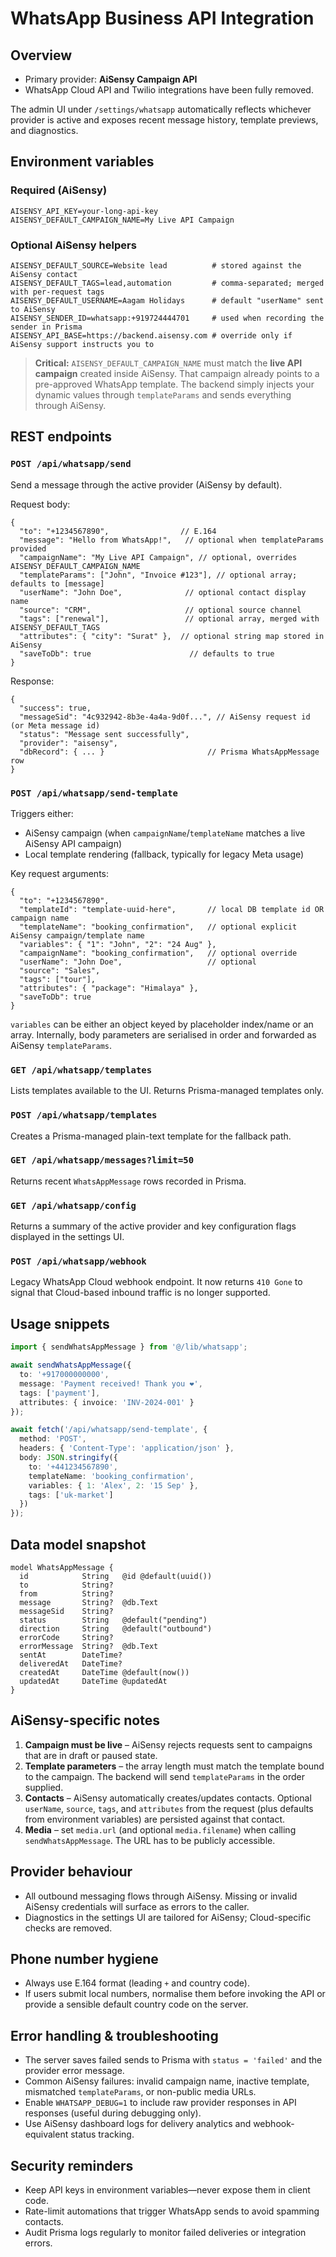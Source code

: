 # WhatsApp Business API Integration

## Overview
- Primary provider: **AiSensy Campaign API**
- WhatsApp Cloud API and Twilio integrations have been fully removed.

The admin UI under `/settings/whatsapp` automatically reflects whichever provider is active and exposes recent message history, template previews, and diagnostics.

## Environment variables

### Required (AiSensy)
```
AISENSY_API_KEY=your-long-api-key
AISENSY_DEFAULT_CAMPAIGN_NAME=My Live API Campaign
```

### Optional AiSensy helpers
```
AISENSY_DEFAULT_SOURCE=Website lead          # stored against the AiSensy contact
AISENSY_DEFAULT_TAGS=lead,automation         # comma-separated; merged with per-request tags
AISENSY_DEFAULT_USERNAME=Aagam Holidays      # default "userName" sent to AiSensy
AISENSY_SENDER_ID=whatsapp:+919724444701     # used when recording the sender in Prisma
AISENSY_API_BASE=https://backend.aisensy.com # override only if AiSensy support instructs you to
```

> **Critical:** `AISENSY_DEFAULT_CAMPAIGN_NAME` must match the **live API campaign** created inside AiSensy. That campaign already points to a pre-approved WhatsApp template. The backend simply injects your dynamic values through `templateParams` and sends everything through AiSensy.

## REST endpoints

### `POST /api/whatsapp/send`
Send a message through the active provider (AiSensy by default).

Request body:
```
{
  "to": "+1234567890",                // E.164
  "message": "Hello from WhatsApp!",   // optional when templateParams provided
  "campaignName": "My Live API Campaign", // optional, overrides AISENSY_DEFAULT_CAMPAIGN_NAME
  "templateParams": ["John", "Invoice #123"], // optional array; defaults to [message]
  "userName": "John Doe",              // optional contact display name
  "source": "CRM",                     // optional source channel
  "tags": ["renewal"],                 // optional array, merged with AISENSY_DEFAULT_TAGS
  "attributes": { "city": "Surat" },  // optional string map stored in AiSensy
  "saveToDb": true                      // defaults to true
}
```

Response:
```
{
  "success": true,
  "messageSid": "4c932942-8b3e-4a4a-9d0f...", // AiSensy request id (or Meta message id)
  "status": "Message sent successfully",
  "provider": "aisensy",
  "dbRecord": { ... }                       // Prisma WhatsAppMessage row
}
```

### `POST /api/whatsapp/send-template`
Triggers either:
- AiSensy campaign (when `campaignName`/`templateName` matches a live AiSensy API campaign)
- Local template rendering (fallback, typically for legacy Meta usage)

Key request arguments:
```
{
  "to": "+1234567890",
  "templateId": "template-uuid-here",       // local DB template id OR campaign name
  "templateName": "booking_confirmation",   // optional explicit AiSensy campaign/template name
  "variables": { "1": "John", "2": "24 Aug" },
  "campaignName": "booking_confirmation",   // optional override
  "userName": "John Doe",                   // optional
  "source": "Sales",
  "tags": ["tour"],
  "attributes": { "package": "Himalaya" },
  "saveToDb": true
}
```
`variables` can be either an object keyed by placeholder index/name or an array. Internally, body parameters are serialised in order and forwarded as AiSensy `templateParams`.

### `GET /api/whatsapp/templates`
Lists templates available to the UI. Returns Prisma-managed templates only.

### `POST /api/whatsapp/templates`
Creates a Prisma-managed plain-text template for the fallback path.

### `GET /api/whatsapp/messages?limit=50`
Returns recent `WhatsAppMessage` rows recorded in Prisma.

### `GET /api/whatsapp/config`
Returns a summary of the active provider and key configuration flags displayed in the settings UI.

### `POST /api/whatsapp/webhook`
Legacy WhatsApp Cloud webhook endpoint. It now returns `410 Gone` to signal that Cloud-based inbound traffic is no longer supported.

## Usage snippets

```ts
import { sendWhatsAppMessage } from '@/lib/whatsapp';

await sendWhatsAppMessage({
  to: '+917000000000',
  message: 'Payment received! Thank you ❤️',
  tags: ['payment'],
  attributes: { invoice: 'INV-2024-001' }
});
```

```ts
await fetch('/api/whatsapp/send-template', {
  method: 'POST',
  headers: { 'Content-Type': 'application/json' },
  body: JSON.stringify({
    to: '+441234567890',
    templateName: 'booking_confirmation',
    variables: { 1: 'Alex', 2: '15 Sep' },
    tags: ['uk-market']
  })
});
```

## Data model snapshot

```
model WhatsAppMessage {
  id            String   @id @default(uuid())
  to            String?
  from          String?
  message       String?  @db.Text
  messageSid    String?
  status        String   @default("pending")
  direction     String   @default("outbound")
  errorCode     String?
  errorMessage  String?  @db.Text
  sentAt        DateTime?
  deliveredAt   DateTime?
  createdAt     DateTime @default(now())
  updatedAt     DateTime @updatedAt
}
```

## AiSensy-specific notes
1. **Campaign must be live** – AiSensy rejects requests sent to campaigns that are in draft or paused state.
2. **Template parameters** – the array length must match the template bound to the campaign. The backend will send `templateParams` in the order supplied.
3. **Contacts** – AiSensy automatically creates/updates contacts. Optional `userName`, `source`, `tags`, and `attributes` from the request (plus defaults from environment variables) are persisted against that contact.
4. **Media** – set `media.url` (and optional `media.filename`) when calling `sendWhatsAppMessage`. The URL has to be publicly accessible.

## Provider behaviour
- All outbound messaging flows through AiSensy. Missing or invalid AiSensy credentials will surface as errors to the caller.
- Diagnostics in the settings UI are tailored for AiSensy; Cloud-specific checks are removed.

## Phone number hygiene
- Always use E.164 format (leading `+` and country code).
- If users submit local numbers, normalise them before invoking the API or provide a sensible default country code on the server.

## Error handling & troubleshooting
- The server saves failed sends to Prisma with `status = 'failed'` and the provider error message.
- Common AiSensy failures: invalid campaign name, inactive template, mismatched `templateParams`, or non-public media URLs.
- Enable `WHATSAPP_DEBUG=1` to include raw provider responses in API responses (useful during debugging only).
- Use AiSensy dashboard logs for delivery analytics and webhook-equivalent status tracking.

## Security reminders
- Keep API keys in environment variables—never expose them in client code.
- Rate-limit automations that trigger WhatsApp sends to avoid spamming contacts.
- Audit Prisma logs regularly to monitor failed deliveries or integration errors.
